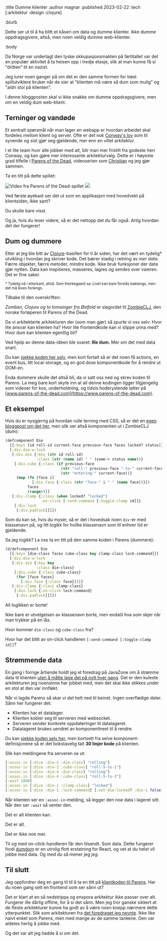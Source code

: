 :title Dumme klienter
:author magnar
:published 2023-02-22
:tech [:arkitektur :design :clojure]

:blurb

Dette ser ut til å ha blitt et kåseri om data og dumme klienter. Ikke dumme
oppdragsgivere, altså, men noen veldig dumme web-klienter.

:body

Da Norge var underlagt den tyske okkupasjonsmakten på førtitallet var det en
populær aktivitet å ta heisen opp i tredje etasje, slik at man kunne få si
"dritten" til en nazist.

Jeg lurer noen ganger på om det er den samme formen for trøst spillutviklere
bruker når de sier at "klienten må være så dum som mulig" og "aldri stol på
klienten".

I denne bloggposten skal vi ikke snakke om dumme oppdragsgivere, men om en
veldig dum web-klient.

## Terninger og vandøde

Et sentralt spørsmål når man lager en webapp er hvordan arbeidet skal fordeles
mellom klient og server. Ofte er det nok [Conway's
lov](https://en.wikipedia.org/wiki/Conway%27s_law) som til syvende og sist gjør
seg gjeldende, mer enn en villet arkitektur.

I et lite team hvor alle jobber med alt, blir man mer fristilt fra godeste herr
Conway, og kan gjøre mer interessante arkitekturvalg. Dette er i høyeste grad
tilfelle i [Parens of the Dead](https://www.parens-of-the-dead.com),
videoserien som [Christian](/christian/) og jeg gjør sammen.

Ta en titt på dette spillet:

<div class="gif-movie">
  <div class="gm-play-button"><div class="gmpb-head"></div></div>
  <img class="gm-still" title="Video fra Parens of the Dead-spillet" src="/images/blogg/parens-dice-still.gif">
  <img class="gm-movie" src="/images/blogg/parens-dice.gif">
</div>

Ved første øyekast ser det ut som en applikasjon med hovedvekt på klientsiden,
ikke sant?

Du skulle bare visst.

Og ja, hvis du leser videre, så er det nettopp det du får også. Artig hvordan
det der fungerer!

## Dum og dummere

Etter at jeg ble bitt av [Clojure](/clojure/)-basillen for ti år siden, har det
vært en tydelig* utvikling i hvordan jeg skriver kode. Det bærer stadig i
retning av *mer data*. Færre objekter, færre metoder, mindre kode. Ikke bruk
funksjoner der data gjør nytten. Data kan inspiseres, masseres, lagres og sendes
over vaieren. Det er fine saker.

<p>
<small>
* Tydelig nå i etterkant, altså. Som Kierkegaard sa: Livet kan bare forstås baklengs, men det må leves forlengs.
</small>
</p>

Tilbake til den overskriften:

*Zombier, Clojure og to tomsinger fra Østfold* er slagordet til
[ZombieCLJ](https://www.zombieclj.no), den norske forløperen til Parens of the
Dead.

Da vi arkitekterte arkitekturen der (som man gjør) så spurte vi oss selv: Hvor
lite ansvar kan klienten ha? Hvor lite frontendkode kan vi slippe unna med? Hvor
dum kan klienten egentlig bli?

Ved hjelp av denne data-idéen ble svaret: **Ille dum.** Mer om det med data snart.

Du kan [sjekke koden her
selv](https://github.com/magnars/zombieclj-s02/tree/main/src/zombies/client),
men kort fortalt så er det noen få actions, en event bus, litt local-storage,
og en god dose komponentkode for å rendre ut DOM-en.

Enda dummere skulle det altså bli, da vi satt oss ned og skrev koden til
Parens. La meg bare kort skyte inn at all denne kodingen ligger tilgjengelig
som videoer for kos, underholdning, og tidvis hoderystende latter på
[www.parens-of-the-dead.com](https://www.parens-of-the-dead.com).

## Et eksempel

Hvis du er nysgjerrig på hvordan rulle terning med CSS, så er det en [egen
bloggpost om det her](/blogg/2019-09-terningene-er-kastet/), men slik ser altså
komponenten ut i ZombieCLJ (dum):

```clj
(defcomponent Die
  [{:keys [id roll-id current-face previous-face faces locked? status]}]
  [:div.die-w-lock
   [:div.die {:key (str id roll-id)
              :class (str (name id) " " (some-> status name))}
    [:div.cube {:class (if previous-face
                         (str "roll-" previous-face "-to-" current-face)
                         (str "entering-" current-face))}
     (map (fn [face i]
            [:div.face {:class (str "face-" i " " (name face))}])
          faces
          (range))]]
   [:div.clamp {:class (when locked? "locked")
                :on-click [:send-command [:toggle-clamp id]]}
    [:div.lock
     [:div.padlock]]]])
```

Som du kan se, hvis du myser, så er det i hovedsak noen `div`-er med klassenavn
på, og litt logikk for hvilke klassenavn som til enhver tid er gjeldende.

Sa jeg logikk? La oss ta en titt på den samme koden i Parens (dummere):

```clj
(d/defcomponent Die
  [{:keys [die-class faces cube-class key clamp-class lock-command]}]
  [:div.die-w-lock
   [:div.die {:key key
              :class die-class}
    [:div.cube {:class cube-class}
     (for [face faces]
       [:div.face {:class face}])]]
   [:div.clamp {:class clamp-class}
    [:div.lock {:on-click lock-command}
     [:div.padlock]]]])
```

All logikken er borte!

Ikke bare er utvelgelsen av klassenavn borte, men endatil hva som skjer når man
trykker på en lås.

Hvor kommer `die-class` og `cube-class` fra?

Hvor har det blitt av on-click handleren `[:send-command [:toggle-clamp id]]`?

## Strømmende data

En gang i forrige årtiende holdt jeg et foredrag på JavaZone om å strømme data
til klienten [uten å måtte lage det på nytt hver
gang](/strom-data-til-nettleseren-uten-a-lage-det-pa-nytt-hver-gang/). Det er
den kuleste arkitekturen jeg noensinne har jobbet med, men det skal ikke stikkes
under en stol at den var innfløkt.

Når vi lagde Parens så skar vi det helt ned til beinet. Ingen overflødige deler.
Sånn her fungerer det:

- Klienten har et datalager.
- Klienten kobler seg til serveren med websocket.
- Serveren sender konkrete oppdateringer til datalageret.
- Datalageret brukes uendret av komponenttreet til å rendre.

Du kan [sjekke koden selv
her](https://github.com/magnars/parens-of-the-dead-s2/tree/main/src/undead/client),
men bortsett fra selve komponent-definisjonene så er det bokstavelig talt **30
linjer kode** på klienten.

Slik kan meldingene fra serveren se ut:

```clj
[:assoc-in [:dice :die-3 :die-class] "rolling"]
[:assoc-in [:dice :die-3 :cube-class] "roll-5-to-1"]
[:assoc-in [:dice :die-4 :die-class] "rolling"]
[:assoc-in [:dice :die-4 :cube-class] "roll-5-to-3"]
[:wait 1800]
[:assoc-in [:dice :die-1 :clamp-class] "locked"]
[:assoc-in [:dice :die-1 :lock-command] [:set-die-locked? :die-1 false]]
```

Når klienten ser en `:assoc-in`-melding, så legger den noe data i lageret sitt.
Når den ser `:wait` så venter den.

Det er alt klienten kan.

Det er alt.

Det er ikke noe mer.

Til og med on-click-handleren får den tilsendt. Som data. Dette fungerer fordi
[dumdom](/blogg/2021-11-mer-mindre/) er en utrolig flott erstatning for
React, og vet at du helst vil jobbe med data. Og med *du* så mener jeg *jeg*.

## Til slutt

Jeg oppfordrer deg en gang til til å ta en titt på [klientkoden til
Parens](https://github.com/magnars/parens-of-the-dead-s2/tree/main/src/undead/client).
Har du noen gang sett en frontend som ser sånn ut?

Det er klart at en så nedstrippa og enspora arkitektur ikke passer over alt.
Fungerer ille dårlig offline, for å si det sånn. Men jeg tror ganske sikkert at
de fleste arkitekturer kunne ha godt av å være noen knepp nærmere dette
ytterpunktet. Slik som arkitekturen fra [det
foredraget jeg nevnte](/strom-data-til-nettleseren-uten-a-lage-det-pa-nytt-hver-gang/).
Ikke like naivt enkel som Parens, men med mange av de samme tankene. Den var
aldeles herlig å jobbe med.

Og det var alt jeg hadde å si om det.

<script type="text/javascript">
(function () {
document.querySelectorAll(".gif-movie").forEach(function (el) {
  var playing = false;
  var canvas = el.querySelector(".gm-still");
  var still = canvas.src;
  var movie = el.querySelector(".gm-movie").src;
  var button = el.querySelector(".gm-play-button");
  el.addEventListener("click", function (e) {
    canvas.src = playing ? still : movie;
    button.style.opacity = playing ? 1 : 0;
    playing = !playing;
  });
  fetch(movie);
});
}())
</script>
